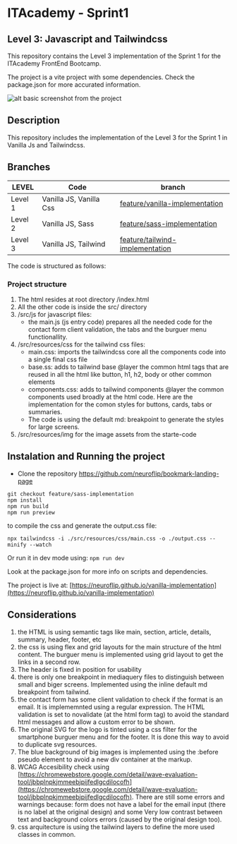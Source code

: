 # ITAcademy - Sprint1
## Level 3: Javascript and Tailwindcss

This repository contains the Level 3 implementation of the Sprint 1 for the ITAcademy FrontEnd Bootcamp.

The project is a vite project with some dependencies. Check the package.json for more accurated information.

![alt basic screenshot from the project](https://github.com/neuroflip/bookmark-landing-page/blob/feature/tailwind-implementation/etc/screenshot.png)

## Description

This repository includes the implementation of the Level 3 for the Sprint 1 in Vanilla Js and Tailwindcss. 

## Branches

| LEVEL | Code | branch |
| -------- | -------- | --------  |
| Level 1 | Vanilla JS, Vanilla Css | [feature/vanilla-implementation](https://github.com/neuroflip/bookmark-landing-page/tree/feature/vanilla-implementation) |
| Level 2 | Vanilla JS, Sass | [feature/sass-implementation](https://github.com/neuroflip/bookmark-landing-page/tree/feature/sass-implementation)
| Level 3 | Vanilla JS, Tailwind | [feature/tailwind-implementation](https://github.com/neuroflip/bookmark-landing-page/tree/feature/tailwind-implementation)

The code is structured as follows:

### Project structure

1. The html resides at root directory /index.html
2. All the other code is inside the src/ directory
3. /src/js for javascript files: 
    - the main.js (js entry code) prepares all the needed code for the contact form client validation, the tabs and the burguer menu functionallity.
4. /src/resources/css for the tailwind css files: 
    - main.css: imports the tailwindcss core all the components code into a single final css file
    - base.ss: adds to tailwind base @layer the common html tags that are reused in all the html like button, h1, h2, body or other common elements
    - components.css: adds to tailwind components @layer the common components used broadly at the html code. Here are the implementation for the comon styles for buttons, cards, tabs or summaries.    
    - The code is using the default md: breakpoint to generate the styles for large screens. 
5. /src/resources/img for the image assets from the starte-code


## Instalation and Running the project

- Clone the repository https://github.com/neuroflip/bookmark-landing-page
```
git checkout feature/sass-implementation
npm install
npm run build
npm run preview
```

to compile the css and generate the output.css file:

```
npx tailwindcss -i ./src/resources/css/main.css -o ./output.css --minify --watch
```

Or run it in dev mode using:
`npm run dev`

Look at the package.json for more info on scripts and dependencies.

The project is live at: [https://neuroflip.github.io/vanilla-implementation](https://neuroflip.github.io/vanilla-implementation)

## Considerations

1. the HTML is using semantic tags like main, section, article, details, summary, header, footer, etc
2. the css is using flex and grid layouts for the main structure of the html content. The burguer menu is implemented using grid layout to get the links in a second row.
3. The header is fixed in position for usability
4. there is only one breakpoint in mediaquery files to distinguish between small and biger screens. Implemented using the inline default md breakpoint from tailwind.
5. the contact form has some client validation to check if the format is an email. It is implememnted using a regular expression. The HTML validation is set to novalidate (at the html form tag) to avoid the standard html messages and allow a custom error to be shown.
6. The original SVG for the logo is tinted using a css filter for the smartphone burguer menu and for the footer. It is done this way to avoid to duplicate svg resources.
7. The blue background of big images is implemented using the :before pseudo element to avoid a new div container at the markup.
8. WCAG Accesibility check using [https://chromewebstore.google.com/detail/wave-evaluation-tool/jbbplnpkjmmeebjpijfedlgcdilocofh](https://chromewebstore.google.com/detail/wave-evaluation-tool/jbbplnpkjmmeebjpijfedlgcdilocofh). There are still some errors and warnings because: form does not have a label for the email input (there is no label at the original design) and some Very low contrast between text and background colors errors (caused by the original design too).
9. css arquitecture is using the tailwind layers to define the more used classes in common.

